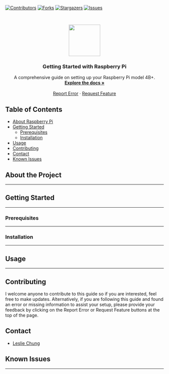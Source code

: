 [![Contributors][contributors-shield]][contributors-url]
[![Forks][forks-shield]][forks-url]
[![Stargazers][stars-shield]][stars-url]
[![Issues][issues-shield]][issues-url]

<br />
<p align="center">
  <a href="https://github.com/hklchung/GettingStartedWithRaspberryPi">
    <img src="https://upload.wikimedia.org/wikipedia/commons/f/f1/Raspberry_Pi_4_Model_B_-_Side.jpg" height="100">
  </a>

  <h3 align="center">Getting Started with Raspberry Pi</h3>

  </p>
</p>

<p align="center">
  A comprehensive guide on setting up your Raspberry Pi model 4B+.
    <br />
    <a href="https://github.com/hklchung/TravelPlanner"><strong>Explore the docs »</strong></a>
    <br />
    <br />
    <a href="https://github.com/hklchung/TravelPlanner/issues">Report Error</a>
    ·
    <a href="https://github.com/hklchung/TravelPlanner/issues">Request Feature</a>
  </p>
</p>

<!-- TABLE OF CONTENTS -->
## Table of Contents

* [About Raspberry Pi](#about-raspberry-pi)
* [Getting Started](#getting-started)
  * [Prerequisites](#prerequisites)
  * [Installation](#installation)
* [Usage](#usage)
* [Contributing](#contributing)
* [Contact](#contact)
* [Known Issues](#known-issues)

<!-- ABOUT RASPBERRY PI -->

## About the Project
---

<!-- GETTING STARTED -->

## Getting Started
---

<!-- PREREQUISITES -->

### Prerequisites
---

<!-- INSTALLATION -->

### Installation
---

<!-- USAGE -->

## Usage
---
  
<!-- CONTRIBUTING -->

## Contributing
I welcome anyone to contribute to this guide so if you are interested, feel free to make updates.
Alternatively, if you are following this guide and found an error or missing information to assist your setup, please provide your feedback by clicking on the Report Error or Request Feature buttons at the top of the page.

<!-- CONTACT -->

## Contact
* [Leslie Chung](https://github.com/hklchung)

<!-- KNOWN ISSUES -->

## Known Issues
---

<!-- MARKDOWN LINKS & IMAGES -->
<!-- https://www.markdownguide.org/basic-syntax/#reference-style-links -->
[contributors-shield]: https://img.shields.io/github/contributors/hklchung/GettingStartedWithRaspberryPi.svg?style=flat-square
[contributors-url]: https://github.com/hklchung/GettingStartedWithRaspberryPi/graphs/contributors
[forks-shield]: https://img.shields.io/github/forks/hklchung/GettingStartedWithRaspberryPi.svg?style=flat-square
[forks-url]: https://github.com/hklchung/GettingStartedWithRaspberryPi/network/members
[stars-shield]: https://img.shields.io/github/stars/hklchung/GettingStartedWithRaspberryPi.svg?style=flat-square
[stars-url]: https://github.com/hklchung/GettingStartedWithRaspberryPi/stargazers
[issues-shield]: https://img.shields.io/github/issues/hklchung/GettingStartedWithRaspberryPi.svg?style=flat-square
[issues-url]: https://github.com/hklchung/GettingStartedWithRaspberryPi/issues
